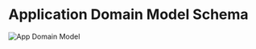 Application Domain Model Schema
=================================

![App Domain Model](https://user-images.githubusercontent.com/60218699/115909803-b08b1a80-a474-11eb-93ab-7bac8f639a73.png)